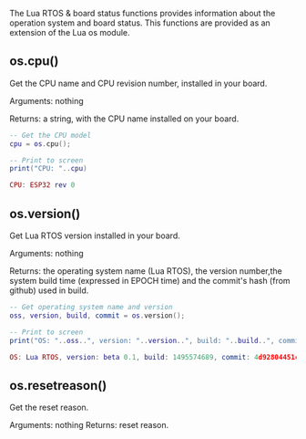 The Lua RTOS & board status functions provides information about the operation system and board status. This functions are provided as an extension of the Lua os module.

## os.cpu()

Get the CPU name and CPU revision number, installed in your board.

Arguments: nothing

Returns: a string, with the CPU name installed on your board.

```lua
-- Get the CPU model
cpu = os.cpu();

-- Print to screen
print("CPU: "..cpu)
```

```lua
CPU: ESP32 rev 0
```

## os.version()

Get Lua RTOS version installed in your board.

Arguments: nothing

Returns: the operating system name (Lua RTOS), the version number,the system build time (expressed in EPOCH time) and the commit's hash (from github) used in build.

```lua
-- Get operating system name and version
oss, version, build, commit = os.version();

-- Print to screen
print("OS: "..oss..", version: "..version..", build: "..build..", commit: "..commit)
```

```lua
OS: Lua RTOS, version: beta 0.1, build: 1495574689, commit: 4d92804451cbec7d3ad545c66a92ffab35c63871
```

## os.resetreason()

Get the reset reason.

Arguments: nothing
Returns: reset reason.